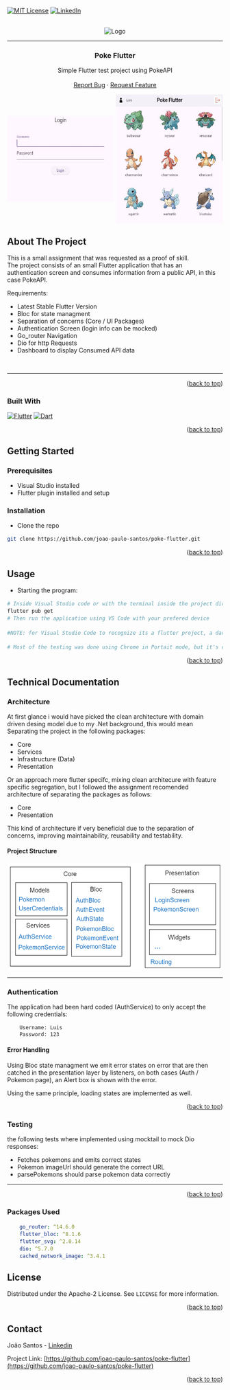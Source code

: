 

<a name="readme-top"></a>

[![MIT License][license-shield]][license-url]
[![LinkedIn][linkedin-shield]][linkedin-url]



<!-- PROJECT LOGO -->
<br />
<div align="center">
  
<img src="https://cdn0.iconfinder.com/data/icons/pokemon-go-vol-2/135/_pikachu-512.png" alt="Logo" width="80" height="80">
 

---
  <h3 align="center">Poke Flutter</h3>

  <p align="center">
    Simple Flutter test project using PokeAPI
    <br />
    <br />
    <a href="https://github.com/joao-paulo-santos/Poke-Flutter/issues">Report Bug</a>
    ·
    <a href="https://github.com/joao-paulo-santos/Poke-Flutter/issues">Request Feature</a>
  </p>
</div>

<div align="center">
    <p float="left" >
    <img src="readme-assets/login.jpg" height=200 width=250 alt="Login Screeen" style="vertical-align:middle;">
    <img src="readme-assets/pokelist.jpg" height=300 width=250 alt="Pokemon List View" style="vertical-align:middle;">
    </p>
</div>



<!-- ABOUT THE PROJECT -->
## About The Project

This is a small assignment that was requested as a proof of skill.<br>
The project consists of an small Flutter application that has an authentication screen and consumes information from a public API, in this case PokeAPI.

Requirements:
- Latest Stable Flutter Version
- Bloc for state managment
- Separation of concerns (Core / UI Packages)
- Authentication Screen (login info can be mocked)
- Go_router Navigation
- Dio for http Requests
- Dashboard to display Consumed API data

</br>

---

<p align="right">(<a href="#readme-top">back to top</a>)</p>



### Built With

[![Flutter][Flutter]][Flutter-url]
[![Dart][Dart]][Dart-url]
<p align="right">(<a href="#readme-top">back to top</a>)</p>



<!-- GETTING STARTED -->
## Getting Started

### Prerequisites

- Visual Studio installed
- Flutter plugin installed and setup

### Installation

 - Clone the repo
```sh
git clone https://github.com/joao-paulo-santos/poke-flutter.git
```


<p align="right">(<a href="#readme-top">back to top</a>)</p>



<!-- USAGE EXAMPLES -->
## Usage

 - Starting the program: 
```sh
# Inside Visual Studio code or with the terminal inside the project directory:
flutter pub get
# Then run the application using VS Code with your prefered device

#NOTE: for Visual Studio Code to recognize its a flutter project, a dart file must be opened, or VS Code won't run the app

# Most of the testing was done using Chrome in Portait mode, but it's confirmed running on Android and allowing landscape mode with reactivity.
```

<p align="right">(<a href="#readme-top">back to top</a>)</p>


## Technical Documentation

### Architecture

At first glance i would have picked the clean architecture with domain driven desing model due to my .Net background, this would mean Separating the project in the following packages:

- Core
- Services
- Infrastructure (Data)
- Presentation

Or an approach more flutter specifc, mixing clean architecure with feature specific segregation, but I followed the assignment recomended architecture of separating the packages as follows:

- Core
- Presentation

This kind of architecture if very beneficial due to the separation of concerns, improving maintainability, reusability and testability.

#### Project Structure

<div align="center">
<img src="readme-assets/architecture.png" alt="Structure" width="500" height="250">
</div>

---

### Authentication

The application had been hard coded (AuthService) to only accept the following credentials:

        Username: Luis
        Password: 123

#### Error Handling

Using Bloc state managment we emit error states on error that are then catched in the presentation layer by listeners, on both cases (Auth / Pokemon page), an Alert box is shown with the error.

Using the same principle, loading states are implemented as well.

<p align="right">(<a href="#readme-top">back to top</a>)</p>

### Testing

the following tests where implemented using mocktail to mock Dio responses:

- Fetches pokemons and emits correct states
- Pokemon imageUrl should generate the correct URL
- parsePokemons should parse pokemon data correctly

---

<p align="right">(<a href="#readme-top">back to top</a>)</p>

### Packages Used
```yaml
    go_router: ^14.6.0
    flutter_bloc: ^8.1.6
    flutter_svg: ^2.0.14
    dio: ^5.7.0
    cached_network_image: ^3.4.1
```


<!-- LICENSE -->
## License

Distributed under the Apache-2 License. See `LICENSE` for more information.

<p align="right">(<a href="#readme-top">back to top</a>)</p>



<!-- CONTACT -->
## Contact

João Santos - [Linkedin](https://www.linkedin.com/in/jo%C3%A3o-santos-015a082b9/)

Project Link: [https://github.com/joao-paulo-santos/poke-flutter](https://github.com/joao-paulo-santos/poke-flutter)

<p align="right">(<a href="#readme-top">back to top</a>)</p>


[license-shield]: https://img.shields.io/pypi/l/giteo?style=for-the-badge
[license-url]: https://github.com/joao-paulo-santos/PyFolderSync/blob/master/LICENSE
[linkedin-shield]: https://img.shields.io/badge/-LinkedIn-black.svg?style=for-the-badge&logo=linkedin&colorB=555
[linkedin-url]: https://www.linkedin.com/in/jo%C3%A3o-santos-015a082b9/
[Flutter]: https://img.shields.io/badge/Flutter-02569B?logo=flutter&logoColor=fff
[Flutter-url]: https://flutter.dev/
[Dart]: https://img.shields.io/badge/Dart-%230175C2.svg?logo=dart&logoColor=white
[Dart-url]: https://dart.dev/

